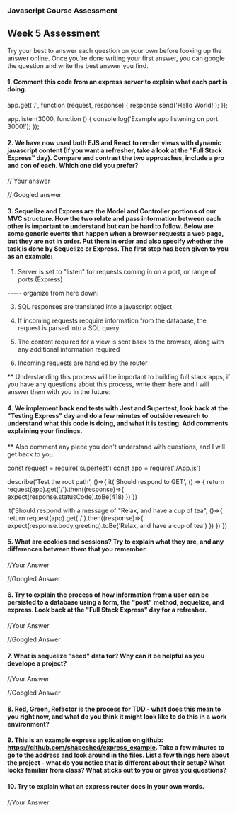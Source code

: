 ### Javascript Course Assessment

## Week 5 Assessment

Try your best to answer each question on your own before looking up the answer online. Once you're done writing your first answer, you can google the question and write the best answer you find.

#### 1. Comment this code from an express server to explain what each part is doing.

app.get('/', function (request, response) {
 response.send('Hello World!');
});

app.listen(3000, function () {
 console.log('Example app listening on port 3000!');
});



#### 2. We have now used both EJS and React to render views with dynamic javascript content (If you want a refresher, take a look at the "Full Stack Express" day). Compare and contrast the two approaches, include a pro and con of each. Which one did you prefer?

// Your answer


// Googled answer


#### 3. Sequelize and Express are the Model and Controller portions of our MVC structure. How the two relate and pass information between each other is important to understand but can be hard to follow. Below are some generic events that happen when a browser requests a web page, but they are not in order. Put them in order and also specify whether the task is done by Sequelize or Express. The first step has been given to you as an example:

1. Server is set to "listen" for requests coming in on a port, or range of ports (Express)

----- organize from here down:

3. SQL responses are translated into a javascript object

4. If incoming requests recquire information from the database, the request is parsed into a SQL query

2. The content required for a view is sent back to the browser, along with any additional information required

5. Incoming requests are handled by the router

** Understanding this process will be important to building full stack apps, if you have any questions about this process, write them here and I will answer them with you in the future:


#### 4. We implement back end tests with Jest and Supertest, look back at the "Testing Express" day and do a few minutes of outside research to understand what this code is doing, and what it is testing. Add comments explaining your findings.

** Also comment any piece you don't understand with questions, and I will get back to you.


const request = require('supertest')
const app = require('./App.js')

describe('Test the root path', ()=>{
  it('Should respond to GET', () => {
    return request(app).get('/').then((response)=>{
      expect(response.statusCode).toBe(418)
    })
  })

  it('Should respond with a message of "Relax, and have a cup of tea", ()=>{
    return request(app).get('/').then((response)=>{
      expect(response.body.greeting).toBe('Relax, and have a cup of tea')
    })
  })
})


#### 5. What are cookies and sessions? Try to explain what they are, and any differences between them that you remember.

//Your Answer


 //Googled Answer

#### 6. Try to explain the process of how information from a user can be persisted to a database using a form, the "post" method, sequelize, and express.  Look back at the "Full Stack Express" day for a refresher.

 //Your Answer


 //Googled Answer


 #### 7. What is sequelize "seed" data for? Why can it be helpful as you develope a project?

 //Your Answer


 //Googled Answer


 #### 8. Red, Green, Refactor is the process for TDD - what does this mean to you right now, and what do you think it might look like to do this in a work environment?


 #### 9. This is an example express application on github: https://github.com/shapeshed/express_example. Take a few minutes to go to the address and look around in the files. List a few things here about the project - what do you notice that is different about their setup? What looks familiar from class? What sticks out to you or gives you questions?



#### 10.  Try to explain what an express router does in your own words. 

 //Your Answer


